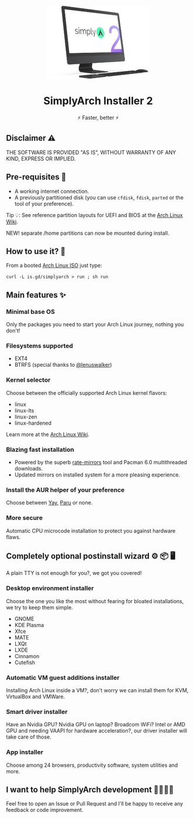 <p align="center">
<a href="https://github.com/geminis3/simplyarch">
	<img src="img/mockup.png" alt="computer" height="200">
</a>
<h1 align="center">SimplyArch Installer 2</h1>
<p align="center">
	⚡ Faster, better ⚡
</p>
</p>

## Disclaimer ⚠

THE SOFTWARE IS PROVIDED "AS IS", WITHOUT WARRANTY OF ANY KIND, EXPRESS OR IMPLIED.

## Pre-requisites 🔎

- A working internet connection.
- A previously partitioned disk (you can use `cfdisk`, `fdisk`, `parted` or the tool of your preference).

Tip 💡: See reference partition layouts for UEFI and BIOS at the [Arch Linux Wiki](https://wiki.archlinux.org/title/Partitioning#Example_layouts).

NEW! separate /home partitions can now be mounted during install.

## How to use it? 🚀

From a booted [Arch Linux ISO](https://archlinux.org/download) just type:

	curl -L is.gd/simplyarch > run ; sh run

## Main features ✨

### Minimal base OS

Only the packages you need to start your Arch Linux journey, nothing you don't!

### Filesystems supported

- EXT4
- BTRFS (special thanks to [@lenuswalker](https://github.com/lenuswalker))

### Kernel selector

Choose between the officially supported Arch Linux kernel flavors:

- linux
- linux-lts
- linux-zen
- linux-hardened

Learn more at the [Arch Linux Wiki](https://wiki.archlinux.org/title/kernel#Officially_supported_kernels).

### Blazing fast installation

- Powered by the superb [rate-mirrors](https://github.com/westandskif/rate-mirrors) tool and Pacman 6.0 multithreaded downloads.
- Updated mirrors on installed system for a more pleasing experience.

### Install the AUR helper of your preference

Choose between [Yay](https://github.com/Jguer/yay), [Paru](https://github.com/Morganamilo/paru) or none.

### More secure

Automatic CPU microcode installation to protect you against hardware flaws.

## Completely optional postinstall wizard ⚙ 📦 🖥️

A plain TTY is not enough for you?, we got you covered!

### Desktop environment installer

Choose the one you like the most without fearing for bloated installations, we try to keep them simple.

- GNOME
- KDE Plasma
- Xfce
- MATE
- LXQt
- LXDE
- Cinnamon
- Cutefish

### Automatic VM guest additions installer

Installing Arch Linux inside a VM?, don't worry we can install them for KVM, VirtualBox and VMWare.

### Smart driver installer

Have an Nvidia GPU? Nvidia GPU on laptop? Broadcom WiFi? Intel or AMD GPU and needing VAAPI for hardware acceleration?, our driver installer will take care of those.

### App installer

Choose among 24 browsers, productivity software, system utilities and more.

## I want to help SimplyArch development 🙋‍♀️🙋‍♂️

Feel free to open an Issue or Pull Request and I'll be happy to receive any feedback or code improvement.
